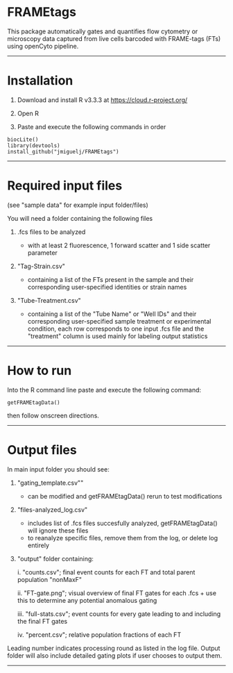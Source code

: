 # FRAMEtags
This package automatically gates and quantifies flow cytometry or microscopy data captured from live cells barcoded with FRAME-tags (FTs) using openCyto pipeline.

***
# Installation
1. Download and install R v3.3.3 at https://cloud.r-project.org/
  
2. Open R
  
3. Paste and execute the following commands in order
```{r} 
biocLite()
library(devtools)
install_github("jmiguelj/FRAMEtags")
```

***
# Required input files
(see "sample data" for example input folder/files)

You will need a folder containing the following files

1. .fcs files to be analyzed
    + with at least 2 fluorescence, 1 forward scatter and 1 side scatter parameter
  
2. "Tag-Strain.csv" 
    + containing a list of the FTs present in the sample and their corresponding user-specified identities or strain names
  
3. "Tube-Treatment.csv" 
    + containing a list of the "Tube Name" or "Well IDs" and their corresponding user-specified sample treatment or experimental condition, each row corresponds to one input .fcs file and the "treatment" column is used mainly for labeling output statistics

***
# How to run
Into the R command line paste and execute the following command:
```{r} 
getFRAMEtagData()
```

then follow onscreen directions.

***
# Output files
In main input folder you should see:

1. "gating_template.csv""
    + can be modified and getFRAMEtagData() rerun to test modifications
  

2. "files-analyzed_log.csv"
    + includes list of .fcs files succesfully analyzed, getFRAMEtagData() will ignore these files
    + to reanalyze specific files, remove them from the log, or delete log entirely
  

3. "output" folder containing:

    i. "counts.csv"; final event counts for each FT and total parent population "nonMaxF"
  
    ii. "FT-gate.png"; visual overview of final FT gates for each .fcs
        + use this to determine any potential anomalous gating
  

    iii. "full-stats.csv"; event counts for every gate leading to and including the final FT gates
  
    iv. "percent.csv"; relative population fractions of each FT
  
  Leading number indicates processing round as listed in the log file.
  Output folder will also include detailed gating plots if user chooses to output them.
  
***  
  
  

